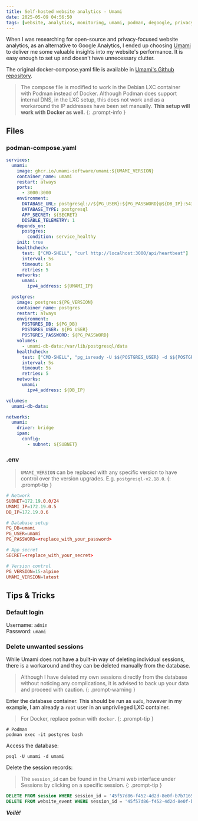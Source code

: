 ```yaml
---
title: Self-hosted website analytics - Umami
date: 2025-05-09 04:56:50
tags: [website, analytics, monitoring, umami, podman, degoogle, privacy, open-source, self-hosted]
---
```


When I was researching for open-source and privacy-focused website analytics, as an alternative to Google Analytics, I ended up choosing [Umami](https://github.com/umami-software/umami) to deliver me some valuable insights into my website's performance. It is easy enough to set up and doesn't have unnecessary clutter.

The original docker-compose.yaml file is available in [Umami's Github repository](https://github.com/umami-software/umami/blob/master/docker-compose.yml).

> The compose file is modified to work in the Debian LXC container with Podman instead of Docker. Although Podman does support internal DNS, in the LXC setup, this does not work and as a workaround the IP addresses have been set manually. **This setup will work with Docker as well.**
{: .prompt-info }

## Files

### podman-compose.yaml

```yaml
services:
  umami:
    image: ghcr.io/umami-software/umami:${UMAMI_VERSION}
    container_name: umami
    restart: always
    ports:
      - 3000:3000
    environment:
      DATABASE_URL: postgresql://${PG_USER}:${PG_PASSWORD}@${DB_IP}:5432/${PG_DB}
      DATABASE_TYPE: postgresql
      APP_SECRET: ${SECRET}
      DISABLE_TELEMETRY: 1
    depends_on:
      postgres:
        condition: service_healthy
    init: true
    healthcheck:
      test: ["CMD-SHELL", "curl http://localhost:3000/api/heartbeat"]
      interval: 5s
      timeout: 5s
      retries: 5
    networks:
      umami:
        ipv4_address: ${UMAMI_IP}

  postgres:
    image: postgres:${PG_VERSION}
    container_name: postgres
    restart: always
    environment:
      POSTGRES_DB: ${PG_DB}
      POSTGRES_USER: ${PG_USER}
      POSTGRES_PASSWORD: ${PG_PASSWORD}
    volumes:
      - umami-db-data:/var/lib/postgresql/data
    healthcheck:
      test: ["CMD-SHELL", "pg_isready -U $${POSTGRES_USER} -d $${POSTGRES_DB}"]
      interval: 5s
      timeout: 5s
      retries: 5
    networks:
      umami:
        ipv4_address: ${DB_IP}

volumes:
  umami-db-data:

networks:
  umami:
    driver: bridge
    ipam:
      config:
        - subnet: ${SUBNET}

```

### .env

> `UMAMI_VERSION` can be replaced with any specific version to have control over the version upgrades. E.g. `postgresql-v2.18.0`.
{: .prompt-tip }

```conf
# Network
SUBNET=172.19.0.0/24
UMAMI_IP=172.19.0.5
DB_IP=172.19.0.6

# Database setup
PG_DB=umami
PG_USER=umami
PG_PASSWORD=<replace_with_your_password>

# App secret
SECRET=<replace_with_your_secret>

# Version control
PG_VERSION=15-alpine
UMAMI_VERSION=latest
```

## Tips & Tricks

### Default login

Username: `admin` \
Password: `umami`

### Delete unwanted sessions

While Umami does not have a built-in way of deleting individual sessions, there is a workaround and they can be deleted manually from the database. 

> Although I have deleted my own sessions directly from the database without noticing any complications, it is advised to back up your data and proceed with caution.
{: .prompt-warning }

Enter the database container. This should be run as `sudo`, however in my example, I am already a `root` user in an unprivileged LXC container.

> For Docker, replace `podman` with `docker`.
{: .prompt-tip }

```shell
# Podman
podman exec -it postgres bash 
```

Access the database:

```shell
psql -U umami -d umami
```

Delete the session records:

> The `session_id` can be found in the Umami web interface under Sessions by clicking on a specific session.
{: .prompt-tip }

```sql
DELETE FROM session WHERE session_id = '45f57d86-f452-4d2d-8e0f-b7b7165e2f70';
DELETE FROM website_event WHERE session_id = '45f57d86-f452-4d2d-8e0f-b7b7165e2f70';
```

**_Voilà!_**